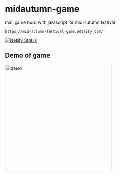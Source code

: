 # midautumn-game
mini game build with javascript for mid-autumn festival

```
https://mid-autumn-festival-game.netlify.com/
```
[![Netlify Status](https://api.netlify.com/api/v1/badges/64c52ae3-294e-402f-9287-8e9c9fb6123b/deploy-status)](https://app.netlify.com/sites/mid-autumn-festival-game/deploys)

## Demo of game
<img src="https://nextagram-backend.s3-ap-southeast-1.amazonaws.com/midautumn.png" alt="demo" width="350"/>
